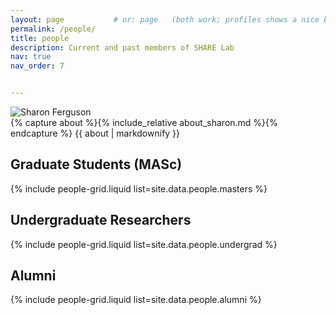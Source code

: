 ```yaml
---
layout: page           # or: page   (both work; profiles shows a nice bio block)
permalink: /people/
title: people
description: Current and past members of SHARE Lab
nav: true
nav_order: 7


---
```


<div class="row align-items-start">
  <!-- Photo -->
  <div class="col-12 col-md-3 mb-4 text-center">
    <img
      src="{{ 'assets/img/headshot10-v2.jpg' | relative_url }}"
      alt="Sharon Ferguson"
      class="img-fluid rounded z-depth-1"
      loading="lazy">
  </div>

  <!-- About text -->
  <div class="col-12 col-md-9">
    {% capture about %}{% include_relative about_sharon.md %}{% endcapture %}
    {{ about | markdownify }}
  </div>
</div>


## Graduate Students (MASc)
{% include people-grid.liquid list=site.data.people.masters %}

## Undergraduate Researchers
{% include people-grid.liquid list=site.data.people.undergrad %}

## Alumni
{% include people-grid.liquid list=site.data.people.alumni %}
